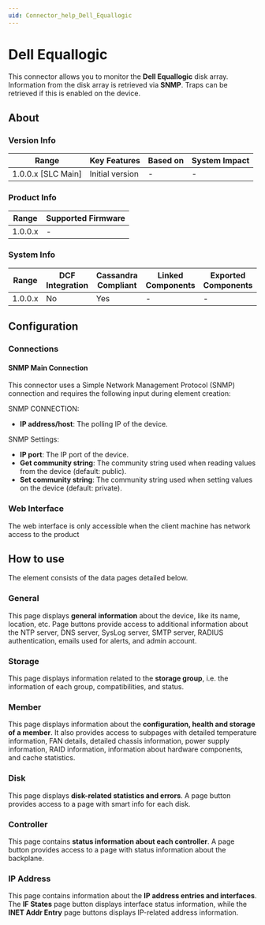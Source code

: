 ```yaml
---
uid: Connector_help_Dell_Equallogic
---
```


# Dell Equallogic

This connector allows you to monitor the **Dell Equallogic** disk array. Information from the disk array is retrieved via **SNMP**. Traps can be retrieved if this is enabled on the device.

## About

### Version Info

| Range                | Key Features     | Based on     | System Impact     |
|----------------------|------------------|--------------|-------------------|
| 1.0.0.x \[SLC Main\] | Initial version  | \-           | \-                |

### Product Info

| Range     | Supported Firmware     |
|-----------|------------------------|
| 1.0.0.x   | \-                     |

### System Info

| Range     | DCF Integration     | Cassandra Compliant     | Linked Components     | Exported Components     |
|-----------|---------------------|-------------------------|-----------------------|-------------------------|
| 1.0.0.x   | No                  | Yes                     | \-                    | \-                      |

## Configuration

### Connections

#### SNMP Main Connection

This connector uses a Simple Network Management Protocol (SNMP) connection and requires the following input during element creation:

SNMP CONNECTION:

- **IP address/host**: The polling IP of the device.

SNMP Settings:

- **IP port**: The IP port of the device.
- **Get community string**: The community string used when reading values from the device (default: public).
- **Set community string**: The community string used when setting values on the device (default: private).

### Web Interface

The web interface is only accessible when the client machine has network access to the product

## How to use

The element consists of the data pages detailed below.

### General

This page displays **general information** about the device, like its name, location, etc. Page buttons provide access to additional information about the NTP server, DNS server, SysLog server, SMTP server, RADIUS authentication, emails used for alerts, and admin account.

### Storage

This page displays information related to the **storage group**, i.e. the information of each group, compatibilities, and status.

### Member

This page displays information about the **configuration, health and storage of a member**. It also provides access to subpages with detailed temperature information, FAN details, detailed chassis information, power supply information, RAID information, information about hardware components, and cache statistics.

### Disk

This page displays **disk-related statistics and errors**. A page button provides access to a page with smart info for each disk.

### Controller

This page contains **status information about each controller**. A page button provides access to a page with status information about the backplane.

### IP Address

This page contains information about the **IP address entries and interfaces**. The **IF States** page button displays interface status information, while the **INET Addr Entry** page buttons displays IP-related address information.
